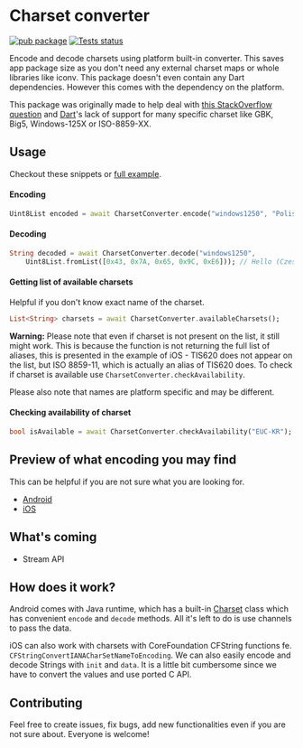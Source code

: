 # Charset converter
[![pub package](https://img.shields.io/pub/v/charset_converter.svg)](https://pub.dartlang.org/packages/charset_converter)
[![Tests status](https://github.com/pr0gramista/charset_converter/workflows/Tests/badge.svg)](https://github.com/pr0gramista/charset_converter/actions)

Encode and decode charsets using platform built-in converter. This saves app package size as you don't need any external charset maps or whole libraries like iconv. This package doesn't even contain any Dart dependencies. However this comes with the dependency on the platform.

This package was originally made to help deal with [this StackOverflow question](https://stackoverflow.com/questions/59475607/how-to-print-asian-languages-to-a-thermal-printer-from-flutter/59531422#59531422) and [Dart](https://api.dartlang.org/stable/2.7.0/dart-convert/dart-convert-library.html)'s lack of support for many specific charset like GBK, Big5, Windows-125X or ISO-8859-XX.

## Usage
Checkout these snippets or [full example](https://github.com/pr0gramista/charset_converter/tree/master/example).

#### Encoding
```dart
Uint8List encoded = await CharsetConverter.encode("windows1250", "Polish has óśćł");
```

#### Decoding
```dart
String decoded = await CharsetConverter.decode("windows1250",
    Uint8List.fromList([0x43, 0x7A, 0x65, 0x9C, 0xE6])); // Hello (Cześć) in Polish
```

#### Getting list of available charsets
Helpful if you don't know exact name of the charset.

```dart
List<String> charsets = await CharsetConverter.availableCharsets();
```

**Warning:** Please note that even if charset is not present on the list, it still might work. This is because the function is not returning the full list of aliases, this is presented in the example of iOS - TIS620 does not appear on the list, but ISO 8859-11, which is actually an alias of TIS620 does. To check if charset is available use `CharsetConverter.checkAvailability`.

Please also note that names are platform specific and may be different.

#### Checking availability of charset
```dart
bool isAvailable = await CharsetConverter.checkAvailability("EUC-KR");
```

## Preview of what encoding you may find
This can be helpful if you are not sure what you are looking for.
* [Android](https://github.com/pr0gramista/charset_converter/blob/master/CHARSETS-ANDROID)
* [iOS](https://github.com/pr0gramista/charset_converter/blob/master/CHARSETS-IOS)

## What's coming
- Stream API

## How does it work?
Android comes with Java runtime, which has a built-in [Charset](https://docs.oracle.com/javase/7/docs/api/java/nio/charset/Charset.html) class which has convenient `encode` and `decode` methods. All it's left to do is use channels to pass the data.

iOS can also work with charsets with CoreFoundation CFString functions fe. `CFStringConvertIANACharSetNameToEncoding`. We can also easily encode and decode Strings with `init` and `data`. It is a little bit cumbersome since we have to convert the values and use ported C API.

## Contributing
Feel free to create issues, fix bugs, add new functionalities even if you are not sure about. Everyone is welcome!
